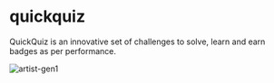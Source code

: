 # quickquiz
QuickQuiz is an innovative set of challenges to solve, learn and earn badges as per performance.

![artist-gen1](https://user-images.githubusercontent.com/92199099/144739589-ad56abb6-20da-40a7-b32d-7da435677d1d.png)
